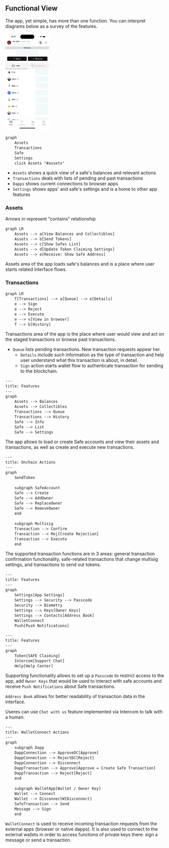 ## Functional View

The app, yet simple, has more than one function. You can interpret diagrams below as a survey of the features.

<img src="UI.001.png" height="300" alt="User interface"/>

```mermaid
graph
    Assets
    Transactions
    Safe
    Settings
    click Assets "#assets"
```
- `Assets` shows a quick view of a safe's balances and relevant actions
- `Transactions` deals with lists of pending and past transactions
- `Dapps` shows current connections to browser apps
- `Settings` shows apps' and safe's settings and is a home to other app features

### Assets
Arrows in represent "contains" relationship

```mermaid
graph LR
    Assets --> a[View Balances and Collectibles]
    Assets --> b[Send Tokens]
    Assets --> c[Show Safes List]
    Assets --> d[Update Token Claiming Settings]
    Assets --> e[Receive: Show Safe Address]
```
Assets area of the app loads safe's balances and is a place where user starts related interface flows.



### Transactions

```mermaid
graph LR
    T[Transactions] --> a[Queue] --> e[Details]
    e --> Sign
    e --> Reject
    e --> Execute
    e --> v[View in browser]
    T --> b[History]
```

Transactions area of the app is the place where user would view and act on the staged transactions or browse past transactions.
- `Queue` lists pending transactions. New transaction requests appear her.
    - `Details` include such information as the type of transaction and help user understand what this transaction is about, in detail.
    - `Sign` action starts wallet flow to authenticate transaction for sending to the blockchain.

```mermaid
---
title: Features
---
graph
    Assets --> Balances
    Assets --> Collectibles
    Transactions --> Queue
    Transactions --> History
    Safe --> Info
    Safe --> List
    Safe --> Settings
```

The app allows to load or create Safe accounts and view their assets and transactions, as well as create and execute new transactions.

```mermaid
---
title: Onchain Actions
---
graph
    SendToken
    
    subgraph SafeAccount
    Safe --> Create
    Safe --> AddOwner
    Safe --> ReplaceOwner
    Safe --> RemoveOwner
    end

    subgraph Multisig
    Transaction --> Confirm
    Transaction --> Rej[Create Rejection]
    Transaction --> Execute
    end

```

The supported transaction functions are in 3 areas: general transaction confirmation functionality, safe-related transactions that change multisig settings, and transactions to send out tokens.

```mermaid
---
title: Features
---
graph
    Settings[App Settings]
    Settings --> Security --> Passcode
    Security --> Biometry
    Settings --> Keys[Owner Keys]
    Settings --> Contacts[Address Book]
    WalletConnect
    Push[Push Notifications]
```

```mermaid
---
title: Features
---
graph
    Token[SAFE Claiming]
    Intercom[Support Chat]
    Help[Help Center]
```

Supporting functionality allows to set up a `Passcode` to restrict access to the app, add `Owner Keys` that would be used to interact with safe accounts and receive `Push Notifications` about Safe transactions.

`Address Book` allows for better readability of transaction data in the interface. 

Useres can use `Chat with us` feature implemented via Intercom to talk with a human.

```mermaid
---
title: WalletConnect Actions
---
graph
    subgraph Dapp
    DappConnection --> ApproveDC[Approve]
    DappConnection --> RejectDC[Reject]
    DappConnection --> Disconnect
    DappTransaction --> Approve[Approve = Create Safe Transaction]
    DappTransaction --> Reject[Reject]
    end
    
    subgraph WalletApp[Wallet / Owner Key]
    Wallet --> Connect
    Wallet --> DisconnectW[Disconnect]
    SafeTransaction --> Send
    Message --> Sign
    end
```

`WalletConnect` is used to receive incoming transaction requests from the external apps (browser or native dapps).
It is also used to connect to the external wallets in order to access functions of private keys there: sign a message or send a transaction.
